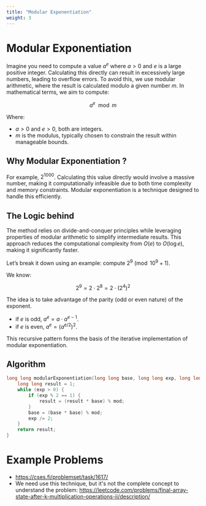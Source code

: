 ```yaml
---
title: "Modular Exponentiation"
weight: 3
---
```


# Modular Exponentiation

Imagine you need to compute a value $a^e$ where $a>0$ and $e$ is a large positive integer. Calculating this directly can result in excessively large numbers, leading to overflow errors. To avoid this, we use modular arithmetic, where the result is calculated modulo a given number $m$. In mathematical terms, we aim to compute:

$$a^e \mod m$$

Where:
* $a>0$ and $e>0$, both are integers.
* $m$ is the modulus, typically chosen to constrain the result within manageable bounds.
## Why Modular Exponentiation ?
For example, $2^{1000}$. Calculating this value directly would involve a massive number, making it computationally infeasible due to both time complexity and memory constraints. Modular exponentiation is a technique designed to handle this efficiently.

## The Logic behind
The method relies on divide-and-conquer principles while leveraging properties of modular arithmetic to simplify intermediate results. This approach reduces the computational complexity from $O(e)$ to $O(\log e )$, making it significantly faster.

Let’s break it down using an example: compute $2^9 \pmod{10^9 + 1}$.

We know:

$$2^9 = 2\cdot2^8 = 2\cdot(2^4)^2$$

The idea is to take advantage of the parity (odd or even nature) of the exponent.
* if $e$ is odd, $a^e = a\cdot a^{e-1}$.
* if $e$ is even, $a^e = (a^{e/2})^2$.

This recursive pattern forms the basis of the iterative implementation of modular exponentiation.
## Algorithm
```cpp
long long modularExponentiation(long long base, long long exp, long long mod) {
    long long result = 1;
    while (exp > 0) {
        if (exp % 2 == 1) {
            result = (result * base) % mod;
        }
        base = (base * base) % mod;
        exp /= 2;
    }
    return result;
}
```
# Example Problems
* https://cses.fi/problemset/task/1617/
* We need use this technique, but it's not the complete concept to understand the problem: https://leetcode.com/problems/final-array-state-after-k-multiplication-operations-ii/description/

